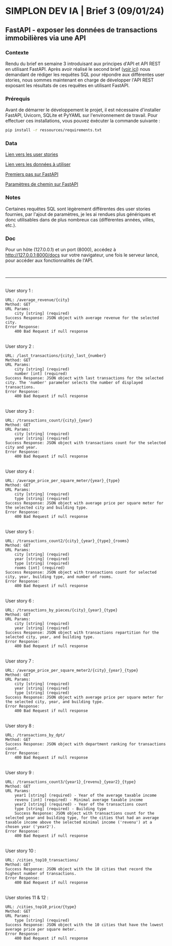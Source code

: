 # SIMPLON DEV IA | Brief 3 (09/01/24)

## FastAPI - exposer les données de transactions immobilières via une API

### Contexte

Rendu du brief en semaine 3 introduisant aux principes d'API et API REST en utilisant FastAPI. Après avoir réalisé le second brief ([voir ici](https://github.com/Sandalcho7/simplon_brief02)) nous demandant de rédiger les requêtes SQL pour répondre aux différentes user stories, nous sommes maintenant en charge de développer l'API REST exposant les résultats de ces requêtes en utilisant FastAPI.

### Prérequis

Avant de démarrer le développement le projet, il est nécessaire d'installer FastAPI, Uvicorn, SQLite et PyYAML sur l'environnement de travail. Pour effectuer ces installations, vous pouvez éxécuter la commande suivante :
```bash
pip install -r ressources/requirements.txt
```

### Data

[Lien vers les user stories](https://docs.google.com/spreadsheets/d/110DFqhV0eNhR1mzBkRR5DD6Aey-lgXuTlf3VeSzWD58/edit#gid=0)

[Lien vers les données à utiliser](https://www.kaggle.com/datasets/benoitfavier/immobilier-france/data)

[Premiers pas sur FastAPI](https://fastapi.tiangolo.com/fr/tutorial/first-steps/)

[Paramètres de chemin sur FastAPI](https://fastapi.tiangolo.com/fr/tutorial/path-params/)

### Notes

Certaines requêtes SQL sont légèrement différentes des user stories fournies, par l'ajout de paramètres, je les ai rendues plus génériques et donc utilisables dans de plus nombreux cas (différentes années, villes, etc.).

### Doc

Pour un hôte (127.0.0.1) et un port (8000), accédez à http://127.0.0.1:8000/docs sur votre navigateur, une fois le serveur lancé, pour accéder aux fonctionnalités de l'API.

<br><hr>

<br>User story 1 :

    URL: /average_revenue/{city}
    Method: GET
    URL Params:
        city [string] (required)
    Success Response: JSON object with average revenue for the selected city.
    Error Response:
        400 Bad Request if null response

<br>User story 2 :

    URL: /last_transactions/{city}_last_{number}
    Method: GET
    URL Params:
        city [string] (required)
        number [int] (required)
    Success Response: JSON object with last transactions for the selected city. The 'number' parameter selects the number of displayed transactions.
    Error Response:
        400 Bad Request if null response

<br>User story 3 :

    URL: /transactions_count/{city}_{year}
    Method: GET
    URL Params:
        city [string] (required)
        year [string] (required)
    Success Response: JSON object with transactions count for the selected city and year.
    Error Response:
        400 Bad Request if null response

<br>User story 4 :

    URL: /average_price_per_square_meter/{year}_{type}
    Method: GET
    URL Params:
        city [string] (required)
        type [string] (required)
    Success Response: JSON object with average price per square meter for the selected city and building type.
    Error Response:
        400 Bad Request if null response

<br>User story 5 :

    URL: /transactions_count2/{city}_{year}_{type}_{rooms}
    Method: GET
    URL Params:
        city [string] (required)
        year [string] (required)
        type [string] (required)
        rooms [int] (required)
    Success Response: JSON object with transactions count for selected city, year, building type, and number of rooms.
    Error Response:
        400 Bad Request if null response

<br>User story 6 :

    URL: /transactions_by_pieces/{city}_{year}_{type}
    Method: GET
    URL Params:
        city [string] (required)
        year [string] (required)
    Success Response: JSON object with transactions repartition for the selected city, year, and building type.
    Error Response:
        400 Bad Request if null response

<br>User story 7 :

    URL: /average_price_per_square_meter2/{city}_{year}_{type}
    Method: GET
    URL Params:
        city [string] (required)
        year [string] (required)
        type [string] (required)
    Success Response: JSON object with average price per square meter for the selected city, year, and building type.
    Error Response:
        400 Bad Request if null response

<br>User story 8 :

    URL: /transactions_by_dpt/
    Method: GET
    Success Response: JSON object with department ranking for transactions count.
    Error Response:
        400 Bad Request if null response

<br>User story 9 :

    URL: /transactions_count3/{year1}_{revenu}_{year2}_{type}
    Method: GET
    URL Params:
        year1 [string] (required) - Year of the average taxable income
        revenu [int] (required) - Minimal average taxable income
        year2 [string] (required) - Year of the transactions count
        type [string] (required) - Building type
        Success Response: JSON object with transactions count for the selected year and building type, for the cities that had an average taxable income above the selected minimal income ('revenu') at a chosen year ('year2').
    Error Response:
        400 Bad Request if null response

<br>User story 10 :

    URL: /cities_top10_transactions/
    Method: GET
    Success Response: JSON object with the 10 cities that record the highest number of transactions.
    Error Response:
        400 Bad Request if null response

<br>User stories 11 & 12 :

    URL: /cities_top10_price/{type}
    Method: GET
    URL Params:
        type [string] (required)
    Success Response: JSON object with the 10 cities that have the lowest average price per square meter.
    Error Response:
        400 Bad Request if null response
